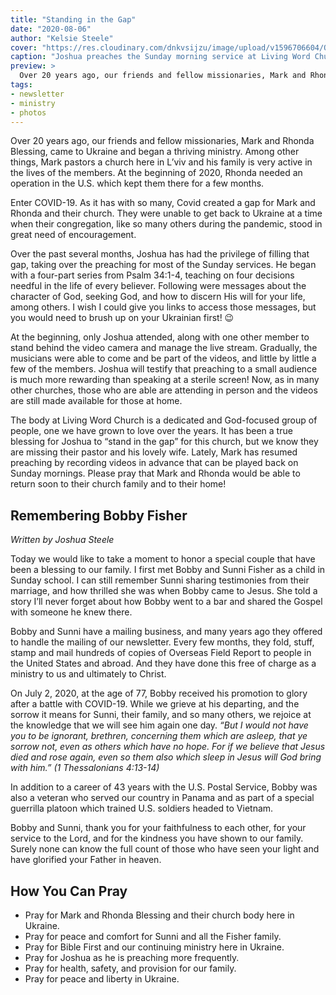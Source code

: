 ```yaml
---
title: "Standing in the Gap"
date: "2020-08-06"
author: "Kelsie Steele"
cover: "https://res.cloudinary.com/dnkvsijzu/image/upload/v1596706604/OFReport/2020-08-06-standing-in-the-gap/joshua-preaching-lw-church_bouwvx.jpg"
caption: "Joshua preaches the Sunday morning service at Living Word Church in L’viv."
preview: >
  Over 20 years ago, our friends and fellow missionaries, Mark and Rhonda Blessing, came to Ukraine and began a thriving ministry. Among other things, Mark pastors a church here in L’viv and his family is very active in the lives of the members. At the beginning of 2020, Rhonda needed an operation in the U.S. which kept them there for a few months.
tags:
- newsletter
- ministry
- photos
---
```


Over 20 years ago, our friends and fellow missionaries, Mark and Rhonda Blessing, came to Ukraine and began a thriving ministry. Among other things, Mark pastors a church here in L’viv and his family is very active in the lives of the members. At the beginning of 2020, Rhonda needed an operation in the U.S. which kept them there for a few months.

<article-callout content="OFR-Apr-Jul-2020.pdf" :download="true" />

Enter COVID-19. As it has with so many, Covid created a gap for Mark and Rhonda and their church. They were unable to get back to Ukraine at a time when their congregation, like so many others during the pandemic, stood in great need of encouragement. 

Over the past several months, Joshua has had the privilege of filling that gap, taking over the preaching for most of the Sunday services. He began with a four-part series from Psalm 34:1-4, teaching on four decisions needful in the life of every believer. Following were messages about the character of God, seeking God, and how to discern His will for your life, among others. I wish I could give you links to access those messages, but you would need to brush up on your Ukrainian first! 😉

At the beginning, only Joshua attended, along with one other member to stand behind the video camera and manage the live stream. Gradually, the musicians were able to come and be part of the videos, and little by little a few of the members. Joshua will testify that preaching to a small audience is much more rewarding than speaking at a sterile screen! Now, as in many other churches, those who are able are attending in person and the videos are still made available for those at home.

<article-image publicId="OFReport/2020-08-06-standing-in-the-gap/lords-supper-live-stream_ruvsdj" width="768" caption="Sharing the Lord’s Supper via live stream" />

The body at Living Word Church is a dedicated and God-focused group of people, one we have grown to love over the years. It has been a true blessing for Joshua to “stand in the gap” for this church, but we know they are missing their pastor and his lovely wife. Lately, Mark has resumed preaching by recording videos in advance that can be played back on Sunday mornings. Please pray that Mark and Rhonda would be able to return soon to their church family and to their home!

<article-image publicId="OFReport/2020-08-06-standing-in-the-gap/mark-rhonda-blessing_wwzu3i" width="768" caption="Mark and Rhonda Blessing" />

## Remembering Bobby Fisher

*Written by Joshua Steele*

Today we would like to take a moment to honor a special couple that have been a blessing to our family. I first met Bobby and Sunni Fisher as a child in Sunday school. I can still remember Sunni sharing testimonies from their marriage, and how thrilled she was when Bobby came to Jesus. She told a story I’ll never forget about how Bobby went to a bar and shared the Gospel with someone he knew there.

Bobby and Sunni have a mailing business, and many years ago they offered to handle the mailing of our newsletter. Every few months, they fold, stuff, stamp and mail hundreds of copies of Overseas Field Report to people in the United States and abroad. And they have done this free of charge as a ministry to us and ultimately to Christ.

On July 2, 2020, at the age of 77, Bobby received his promotion to glory after a battle with COVID-19. While we grieve at his departing, and the sorrow it means for Sunni, their family, and so many others, we rejoice at the knowledge that we will see him again one day. *“But I would not have you to be ignorant, brethren, concerning them which are asleep, that ye sorrow not, even as others which have no hope. For if we believe that Jesus died and rose again, even so them also which sleep in Jesus will God bring with him.” (1 Thessalonians 4:13-14)*

In addition to a career of 43 years with the U.S. Postal Service, Bobby was also a veteran who served our country in Panama and as part of a special guerrilla platoon which trained U.S. soldiers headed to Vietnam.

Bobby and Sunni, thank you for your faithfulness to each other, for your service to the Lord, and for the kindness you have shown to our family. Surely none can know the full count of those who have seen your light and have glorified your Father in heaven.

<article-image publicId="OFReport/2020-08-06-standing-in-the-gap/bobby-sunni-fisher-2_jf3u4x" height="568" caption="Bobby and Sunni Fisher" />

## How You Can Pray

* Pray for Mark and Rhonda Blessing and their church body here in Ukraine.
* Pray for peace and comfort for Sunni and all the Fisher family.
* Pray for Bible First and our continuing ministry here in Ukraine.
* Pray for Joshua as he is preaching more frequently.
* Pray for health, safety, and provision for our family.
* Pray for peace and liberty in Ukraine.

<article-callout content="Keep scrolling for more photos from our family and ministry!" />

<article-image publicId="OFReport/2020-08-06-standing-in-the-gap/fun-at-the-days-house_ysagbw" width="768" caption="After weeks in quarantine, the kids loved getting back together with the Day family!" />

<article-image publicId="OFReport/2020-08-06-standing-in-the-gap/kids-good-and-evil-books_lrcipb" width="768" caption="We continue to ship *Good and Evil* books to churches and individuals across Ukraine. This photo is from a church in Kyiv to whom we recently sent a case of books." />

<article-image publicId="OFReport/2020-08-06-standing-in-the-gap/two-girls-with-book_blchrz" height="768" caption="What a blessing to see young children developing a love for the Scriptures!" />

<article-callout content="Do you know someone in Ukraine who would like to receive a free copy of *Good and Evil* in their language? Direct them to the web address below!" :link="{ name: 'dobroizlo.com.ua', href: 'https://dobroizlo.com.ua/' }" />

<article-image publicId="OFReport/2020-08-06-standing-in-the-gap/youth-meeting-kade_zbhlud" width="768" caption="Attendance at Kade’s youth meetings has been less do to COVID-19 restrictions, but we still have a good time!" />

<article-image publicId="OFReport/2020-08-06-standing-in-the-gap/david-jonathan-buds_a3ovyk" height="768" caption="David and Jonathan: Buds Forever! 😎" />

<article-image publicId="OFReport/2020-08-06-standing-in-the-gap/mia-high-chair_nvs7qc" height="768" caption="Somebody just reached one year old! Happy first birthday, Mia! 🎂🥰" />

<article-image publicId="OFReport/2020-08-06-standing-in-the-gap/please-no-questions-from-paparazzi_su2tvh" height="768" caption="”Please, no questions from the paparazzi!” 😜" />

<article-image publicId="OFReport/2020-08-06-standing-in-the-gap/david-rides-two-cars_iup5ws" height="768" caption="What could be better than cruising through the house on a cool plastic car? Cruising on TWO cool plastic cars! 🚘🚘" />

<article-image publicId="OFReport/2020-08-06-standing-in-the-gap/kathryn-new-shoes_ibdkey" height="768" caption="A friend at church gave our family some second-hand clothes, and Kathryn was thrilled to score a new pair of play shoes!" />

<article-image publicId="OFReport/2020-08-06-standing-in-the-gap/mobile-mia_cx7yen" height="768" caption="This little girl is crawling and climbing more and more all the time! 🙈 🙉" />

<article-image publicId="OFReport/2020-08-06-standing-in-the-gap/plastic-plate-apocalypse_t1f1hb" height="768" caption="Plastic Plate Apocalypse" />

<article-image publicId="OFReport/2020-08-06-standing-in-the-gap/mia-anya-cool-cat_myojz4" height="768" caption="We recently spent a pleasant evening with our friends the Medyakovsky’s. Anya and Mia had a fun time!" />

<article-image publicId="OFReport/2020-08-06-standing-in-the-gap/mom-kathryn-card-game_liz6lz" width="768" caption="Kathryn made her own card game and enjoyed a few hands with Mom!" />

<article-image publicId="OFReport/2020-08-06-standing-in-the-gap/mia-pretzel-stroller_gxlfcf" height="768" caption="Chillin’ in the stroller with pretzels" />

<article-image publicId="OFReport/2020-08-06-standing-in-the-gap/david-on-stump_edgbwd" height="768" caption="This little guy is getting taller all the time!" />

<article-image publicId="OFReport/2020-08-06-standing-in-the-gap/david-too-sleepy_e0qydt" height="768" caption="Too sleepy 😴" />

<article-image publicId="OFReport/2020-08-06-standing-in-the-gap/bohdanas-birthday_cldkbt" width="768" caption="Our dear Bohdana recently celebrated a birthday. The girls held a nice tea party in her honor!" />

<article-image publicId="OFReport/2020-08-06-standing-in-the-gap/kathryn-new-dress_vuvlnt" height="768" caption="There’s something about little girls and new dresses... Kathryn is a fan! 👗" />
